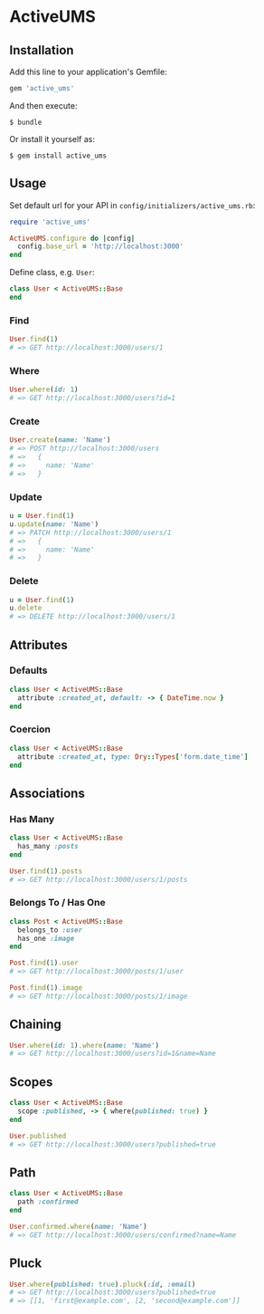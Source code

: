 # ActiveUMS

## Installation

Add this line to your application's Gemfile:

```ruby
gem 'active_ums'
```

And then execute:

    $ bundle

Or install it yourself as:

    $ gem install active_ums

## Usage

Set default url for your API in `config/initializers/active_ums.rb`:

```ruby
require 'active_ums'

ActiveUMS.configure do |config|
  config.base_url = 'http://localhost:3000'
end
```

Define class, e.g. `User`:

```ruby
class User < ActiveUMS::Base
end
```

### Find

```ruby
User.find(1)
# => GET http://localhost:3000/users/1
```

### Where

```ruby
User.where(id: 1)
# => GET http://localhost:3000/users?id=1
```

### Create

```ruby
User.create(name: 'Name')
# => POST http://localhost:3000/users
# =>   {
# =>     name: 'Name'
# =>   }
```

### Update

```ruby
u = User.find(1)
u.update(name: 'Name')
# => PATCH http://localhost:3000/users/1
# =>   {
# =>     name: 'Name'
# =>   }
```

### Delete

```ruby
u = User.find(1)
u.delete
# => DELETE http://localhost:3000/users/1
```

## Attributes

### Defaults

```ruby
class User < ActiveUMS::Base
  attribute :created_at, default: -> { DateTime.now }
end
```

### Coercion

```ruby
class User < ActiveUMS::Base
  attribute :created_at, type: Dry::Types['form.date_time']
end
```

## Associations

### Has Many

```ruby
class User < ActiveUMS::Base
  has_many :posts
end

User.find(1).posts
# => GET http://localhost:3000/users/1/posts
```

### Belongs To / Has One

```ruby
class Post < ActiveUMS::Base
  belongs_to :user
  has_one :image
end

Post.find(1).user
# => GET http://localhost:3000/posts/1/user

Post.find(1).image
# => GET http://localhost:3000/posts/1/image
```

## Chaining

```ruby
User.where(id: 1).where(name: 'Name')
# => GET http://localhost:3000/users?id=1&name=Name
```

## Scopes

```ruby
class User < ActiveUMS::Base
  scope :published, -> { where(published: true) }
end

User.published
# => GET http://localhost:3000/users?published=true
```

## Path

```ruby
class User < ActiveUMS::Base
  path :confirmed
end

User.confirmed.where(name: 'Name')
# => GET http://localhost:3000/users/confirmed?name=Name
```

## Pluck

```ruby
User.where(published: true).pluck(:id, :email)
# => GET http://localhost:3000/users?published=true
# => [[1, 'first@example.com', [2, 'second@example.com']]

